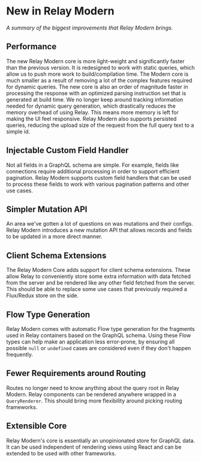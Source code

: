 # New in Relay Modern

*A summary of the biggest improvements that Relay Modern brings.*

## Performance

The new Relay Modern core is more light-weight and significantly faster than the previous version. It is redesigned to work with static queries, which allow us to push more work to build/compilation time. The Modern core is much smaller as a result of removing a lot of the complex features required for dynamic queries. The new core is also an order of magnitude faster in processing the response with an optimized parsing instruction set that is generated at build time. We no longer keep around tracking information needed for dynamic query generation, which drastically reduces the memory overhead of using Relay. This means more memory is left for making the UI feel responsive. Relay Modern also supports persisted queries, reducing the upload size of the request from the full query text to a simple id.

## Injectable Custom Field Handler

Not all fields in a GraphQL schema are simple. For example, fields like connections require additional processing in order to support efficient pagination. Relay Modern supports custom field handlers that can be used to process these fields to work with various pagination patterns and other use cases.

## Simpler Mutation API

An area we've gotten a lot of questions on was mutations and their configs. Relay Modern introduces a new mutation API that allows records and fields to be updated in a more direct manner.

## Client Schema Extensions

The Relay Modern Core adds support for client schema extensions. These allow Relay to conveniently store some extra information with data fetched from the server and be rendered like any other field fetched from the server. This should be able to replace some use cases that previously required a Flux/Redux store on the side.

## Flow Type Generation

Relay Modern comes with automatic Flow type generation for the fragments used in Relay containers based on the GraphQL schema. Using these Flow types can help make an application less error-prone, by ensuring all possible `null` or `undefined` cases are considered even if they don't happen frequently.

## Fewer Requirements around Routing

Routes no longer need to know anything about the query root in Relay Modern. Relay components can be rendered anywhere wrapped in a `QueryRenderer`. This should bring more flexibility around picking routing frameworks.

## Extensible Core

Relay Modern's core is essentially an unopinionated store for GraphQL data. It can be used independent of rendering views using React and can be extended to be used with other frameworks.
